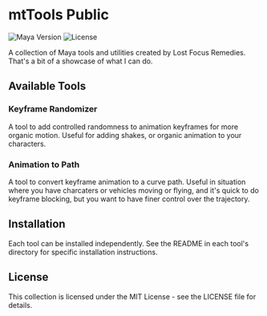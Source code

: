 # mtTools Public
![Maya Version](https://img.shields.io/badge/Maya-2020%2B-informational)
![License](https://img.shields.io/badge/License-MIT-green)

A collection of Maya tools and utilities created by Lost Focus Remedies.  
That's a bit of a showcase of what I can do. 

## Available Tools

### Keyframe Randomizer
A tool to add controlled randomness to animation keyframes for more organic motion. Useful for adding shakes, or organic animation to your characters. 

### Animation to Path
A tool to convert keyframe animation to a curve path. Useful in situation where you have charcaters or vehicles moving or flying, and it's quick to do keyframe blocking, but you want to have finer control over the trajectory. 

## Installation

Each tool can be installed independently. See the README in each tool's directory for specific installation instructions.

## License

This collection is licensed under the MIT License - see the LICENSE file for details.